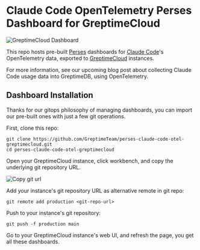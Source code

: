 # Claude Code OpenTelemetry Perses Dashboard for GreptimeCloud

![GreptimeCloud Dashboard](https://img.shields.io/badge/GreptimeCloud%20Dashboard-8322ff)

This repo hosts pre-built [Perses](https://perses.dev/) dashboards for
[Claude
Code](https://docs.anthropic.com/en/docs/claude-code/overview)'s
OpenTelemetry data, exported to
[GreptimeCloud](https://greptime.cloud) instances.

For more information, see our upcoming blog post about collecting
Claude Code usage data into GreptimeDB, using OpenTelemetry.

## Dashboard Installation

Thanks for our gitops philosophy of managing dashboards, you can
import our pre-built ones with just a few git operations.

First, clone this repo:

```
git clone https://github.com/GreptimeTeam/perses-claude-code-otel-greptimecloud.git
cd perses-claude-code-otel-greptimecloud
```

Open your GreptimeCloud instance, click workbench, and copy the
underlying git repository URL.

![Copy git url](https://github.com/user-attachments/assets/2f08c136-40d6-43cd-9119-b11b9543c836)

Add your instance's git repository URL as alternative remote in git
repo:

```
git remote add production <git-repo-url>
```

Push to your instance's git repository:

```
git push -f production main
```

Go to your GreptimeCloud instance's web UI, and refresh the page, you
get all these dashboards.
